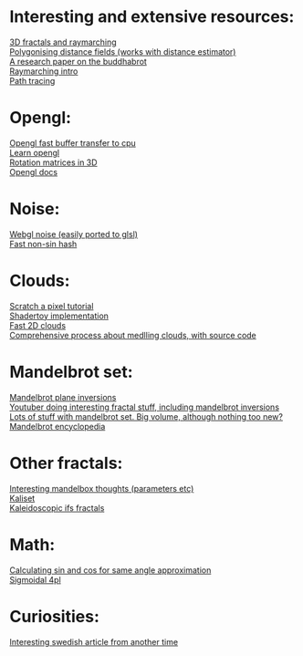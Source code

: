 # Interesting and extensive resources:
[3D fractals and raymarching](http://blog.hvidtfeldts.net/index.php/2011/06/distance-estimated-3d-fractals-part-i/)<br/>
[Polygonising distance fields (works with distance estimator)](http://paulbourke.net/geometry/polygonise/)<br/>
[A research paper on the buddhabrot](https://vixra.org/pdf/1604.0392v1.pdf)<br/>
[Raymarching intro](https://www.youtube.com/watch?v=yxNnRSefK94)<br/>
[Path tracing](https://www.iquilezles.org/www/articles/simplepathtracing/simplepathtracing.htm)<br/>


# Opengl:
[Opengl fast buffer transfer to cpu](https://www.seas.upenn.edu/~pcozzi/OpenGLInsights/OpenGLInsights-AsynchronousBufferTransfers.pdf)<br/>
[Learn opengl](https://learnopengl.com/Getting-started/Hello-Triangle)<br/>
[Rotation matrices in 3D](https://i.stack.imgur.com/ps8Xz.png)<br/>
[Opengl docs](http://docs.gl/)<br/>

# Noise:
[Webgl noise (easily ported to glsl)](https://github.com/ashima/webgl-noise/tree/master/src)<br/>
[Fast non-sin hash](https://www.shadertoy.com/view/4djSRW)<br/>


# Clouds:
[Scratch a pixel tutorial](https://www.scratchapixel.com/lessons/procedural-generation-virtual-worlds/simulating-sky/simulating-colors-of-the-sky)<br/>
[Shadertoy implementation](https://www.shadertoy.com/view/XslGRr)<br/>
[Fast 2D clouds](https://www.shadertoy.com/view/4tdSWr)<br/>
[Comprehensive process about medlling clouds, with source code](https://www.youtube.com/watch?v=4QOcCGI6xOU)<br/>

# Mandelbrot set:
[Mandelbrot plane inversions](https://mathcs.clarku.edu/~djoyce/julia/altplane.html)<br/>
[Youtuber doing interesting fractal stuff, including mandelbrot inversions](https://www.youtube.com/user/Arneauxtje/videos)<br/>
[Lots of stuff with mandelbrot set. Big volume, although nothing too new?](https://dhushara.com/DarkHeart/DarkHeart.htm)<br/>
[Mandelbrot encyclopedia](https://mrob.com/pub/muency.html)<br/>

# Other fractals:
[Interesting mandelbox thoughts (parameters etc)](https://sites.google.com/site/mandelbox/variations)<br/>
[Kaliset](http://www.fractalforums.com/new-theories-and-research/very-simple-formula-for-fractal-patterns)<br/>
[Kaleidoscopic ifs fractals](http://www.fractalforums.com/sierpinski-gasket/kaleidoscopic-(escape-time-ifs)/)<br/>

# Math:
[Calculating sin and cos for same angle approximation](https://www.wolframalpha.com/input/?i=plot+sqrt%281-cos%5E2%29*sign%28x%29+from+-pi+to+pi)<br/>
[Sigmoidal 4pl](https://www.desmos.com/calculator/xcwuwfuvb5)<br/>

# Curiosities:
[Interesting swedish article from another time](https://www.idg.se/2.1085/1.431735/mandelbrot--forskningen-fortsatter)<br/>

